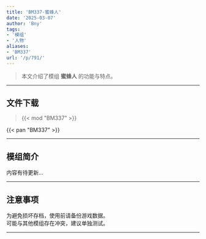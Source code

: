 ```yaml
---
title: 'BM337-蜜蜂人'
date: '2025-03-07'
author: 'Bny'
tags:
- '模组'
- '人物'
aliases:
- 'BM337'
url: '/p/791/'
---
```


> 本文介绍了模组 **蜜蜂人** 的功能与特点。

---

## 文件下载  

> {{< mod "BM337" >}}  

{{< pan "BM337" >}}  

---

## 模组简介

>  
内容有待更新...  

---

## 注意事项

>  
为避免损坏存档，使用前请备份游戏数据。  
可能与其他模组存在冲突，建议单独测试。  

---

